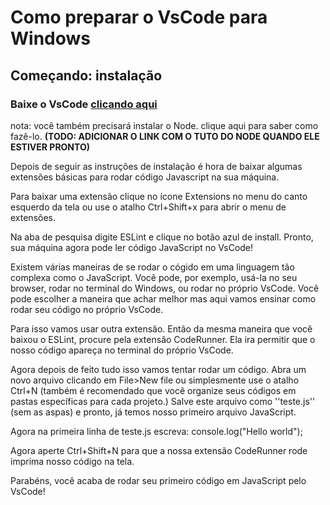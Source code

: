 # **Como preparar o VsCode para Windows**

## Começando: instalação

### Baixe o VsCode [clicando aqui](https://go.microsoft.com/fwlink/?LinkID=534107)

nota: você também precisará instalar o Node. clique aqui para saber como fazê-lo. **(TODO: ADICIONAR O LINK COM O TUTO DO NODE QUANDO ELE ESTIVER PRONTO)**

Depois de seguir as instruções de instalação é hora de baixar algumas extensões básicas para rodar código Javascript na sua máquina.

Para baixar uma extensão clique no ícone Extensions no menu do canto esquerdo da tela ou use o atalho Ctrl+Shift+x para abrir o menu de extensões. 

Na aba de pesquisa digite ESLint e clique no botão azul de install. Pronto, sua máquina agora pode ler código JavaScript no VsCode!

Existem várias maneiras de se rodar o cógido em uma linguagem tão complexa como o JavaScript. Você pode, por exemplo, usá-la no seu browser, rodar no terminal do Windows, ou rodar no próprio VsCode. Você pode escolher a maneira que achar melhor mas aqui vamos ensinar como rodar seu código no próprio VsCode.

Para isso vamos usar outra extensão. Então da mesma maneira que você baixou o ESLint, procure pela extensão CodeRunner. Ela ira permitir que o nosso código apareça no terminal do próprio VsCode. 

Agora depois de feito tudo isso vamos tentar rodar um código. Abra um novo arquivo clicando em File>New file ou simplesmente use o atalho Ctrl+N (também é recomendado que você organize seus códigos em pastas específicas para cada projeto.) Salve este arquivo como ''teste.js'' (sem as aspas) e pronto, já temos nosso primeiro arquivo JavaScript.

Agora na primeira linha de teste.js escreva: console.log("Hello world");

Agora aperte Ctrl+Shift+N para que a nossa extensão CodeRunner rode imprima nosso código na tela.

Parabéns, você acaba de rodar seu primeiro código em JavaScript pelo VsCode!
